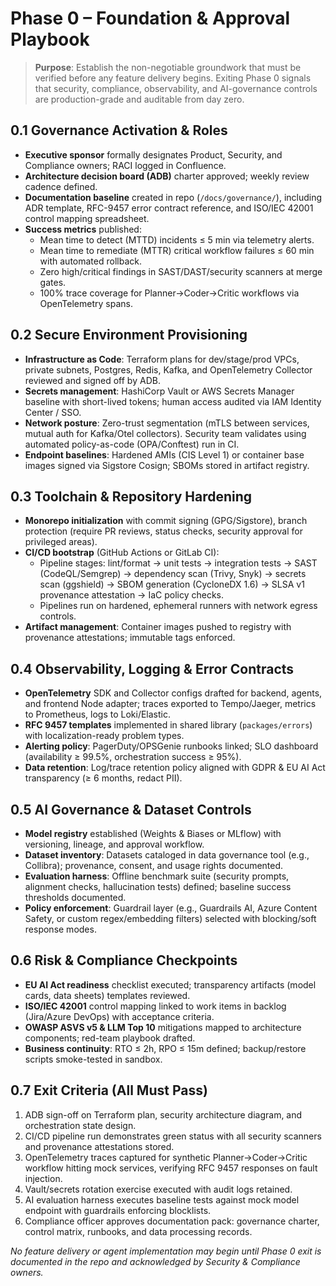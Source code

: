 # Phase 0 – Foundation & Approval Playbook

> **Purpose**: Establish the non-negotiable groundwork that must be verified before any feature delivery begins. Exiting Phase 0 signals that security, compliance, observability, and AI-governance controls are production-grade and auditable from day zero.

## 0.1 Governance Activation & Roles
- **Executive sponsor** formally designates Product, Security, and Compliance owners; RACI logged in Confluence.
- **Architecture decision board (ADB)** charter approved; weekly review cadence defined.
- **Documentation baseline** created in repo (`/docs/governance/`), including ADR template, RFC-9457 error contract reference, and ISO/IEC 42001 control mapping spreadsheet.
- **Success metrics** published:
  - Mean time to detect (MTTD) incidents ≤ 5 min via telemetry alerts.
  - Mean time to remediate (MTTR) critical workflow failures ≤ 60 min with automated rollback.
  - Zero high/critical findings in SAST/DAST/security scanners at merge gates.
  - 100% trace coverage for Planner→Coder→Critic workflows via OpenTelemetry spans.

## 0.2 Secure Environment Provisioning
- **Infrastructure as Code**: Terraform plans for dev/stage/prod VPCs, private subnets, Postgres, Redis, Kafka, and OpenTelemetry Collector reviewed and signed off by ADB.
- **Secrets management**: HashiCorp Vault or AWS Secrets Manager baseline with short-lived tokens; human access audited via IAM Identity Center / SSO.
- **Network posture**: Zero-trust segmentation (mTLS between services, mutual auth for Kafka/Otel collectors). Security team validates using automated policy-as-code (OPA/Conftest) run in CI.
- **Endpoint baselines**: Hardened AMIs (CIS Level 1) or container base images signed via Sigstore Cosign; SBOMs stored in artifact registry.

## 0.3 Toolchain & Repository Hardening
- **Monorepo initialization** with commit signing (GPG/Sigstore), branch protection (require PR reviews, status checks, security approval for privileged areas).
- **CI/CD bootstrap** (GitHub Actions or GitLab CI):
  - Pipeline stages: lint/format → unit tests → integration tests → SAST (CodeQL/Semgrep) → dependency scan (Trivy, Snyk) → secrets scan (ggshield) → SBOM generation (CycloneDX 1.6) → SLSA v1 provenance attestation → IaC policy checks.
  - Pipelines run on hardened, ephemeral runners with network egress controls.
- **Artifact management**: Container images pushed to registry with provenance attestations; immutable tags enforced.

## 0.4 Observability, Logging & Error Contracts
- **OpenTelemetry** SDK and Collector configs drafted for backend, agents, and frontend Node adapter; traces exported to Tempo/Jaeger, metrics to Prometheus, logs to Loki/Elastic.
- **RFC 9457 templates** implemented in shared library (`packages/errors`) with localization-ready problem types.
- **Alerting policy**: PagerDuty/OPSGenie runbooks linked; SLO dashboard (availability ≥ 99.5%, orchestration success ≥ 95%).
- **Data retention**: Log/trace retention policy aligned with GDPR & EU AI Act transparency (≥ 6 months, redact PII).

## 0.5 AI Governance & Dataset Controls
- **Model registry** established (Weights & Biases or MLflow) with versioning, lineage, and approval workflow.
- **Dataset inventory**: Datasets cataloged in data governance tool (e.g., Collibra); provenance, consent, and usage rights documented.
- **Evaluation harness**: Offline benchmark suite (security prompts, alignment checks, hallucination tests) defined; baseline success thresholds documented.
- **Policy enforcement**: Guardrail layer (e.g., Guardrails AI, Azure Content Safety, or custom regex/embedding filters) selected with blocking/soft response modes.

## 0.6 Risk & Compliance Checkpoints
- **EU AI Act readiness** checklist executed; transparency artifacts (model cards, data sheets) templates reviewed.
- **ISO/IEC 42001** control mapping linked to work items in backlog (Jira/Azure DevOps) with acceptance criteria.
- **OWASP ASVS v5 & LLM Top 10** mitigations mapped to architecture components; red-team playbook drafted.
- **Business continuity**: RTO ≤ 2h, RPO ≤ 15m defined; backup/restore scripts smoke-tested in sandbox.

## 0.7 Exit Criteria (All Must Pass)
1. ADB sign-off on Terraform plan, security architecture diagram, and orchestration state design.
2. CI/CD pipeline run demonstrates green status with all security scanners and provenance attestations stored.
3. OpenTelemetry traces captured for synthetic Planner→Coder→Critic workflow hitting mock services, verifying RFC 9457 responses on fault injection.
4. Vault/secrets rotation exercise executed with audit logs retained.
5. AI evaluation harness executes baseline tests against mock model endpoint with guardrails enforcing blocklists.
6. Compliance officer approves documentation pack: governance charter, control matrix, runbooks, and data processing records.

_No feature delivery or agent implementation may begin until Phase 0 exit is documented in the repo and acknowledged by Security & Compliance owners._
